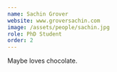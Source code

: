 ```yaml
---
name: Sachin Grover
website: www.groversachin.com
image: /assets/people/sachin.jpg
role: PhD Student
order: 2
---
```


Maybe loves chocolate.
